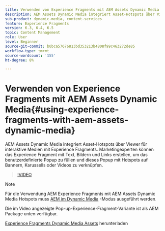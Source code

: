 ```yaml
---
title: Verwenden von Experience Fragments mit AEM Assets Dynamic Media
description: AEM Assets Dynamic Media integriert Asset-Hotspots über Viewer für interaktive Medien mit Experience Fragments. Marketingexperten können das Experience Fragment mit Text, Bildern und Links erstellen, um das benutzerdefinierte Popup zu füllen und dieses Popup mit Hotspots auf Bannern, Karussells oder Videos zu verknüpfen.
sub-product: dynamic-media, content-services
feature: Experience Fragments
version: 6.3, 6.4, 6.5
topic: Content Management
role: User
level: Beginner
source-git-commit: b0bca57676813bd353213b4808f99c463272de85
workflow-type: tm+mt
source-wordcount: '155'
ht-degree: 8%

---
```



# Verwenden von Experience Fragments mit AEM Assets Dynamic Media{#using-experience-fragments-with-aem-assets-dynamic-media}

AEM Assets Dynamic Media integriert Asset-Hotspots über Viewer für interaktive Medien mit Experience Fragments. Marketingexperten können das Experience Fragment mit Text, Bildern und Links erstellen, um das benutzerdefinierte Popup zu füllen und dieses Popup mit Hotspots auf Bannern, Karussells oder Videos zu verknüpfen.

>[!VIDEO](https://video.tv.adobe.com/v/22115/?quality=9&learn=on)

>[!NOTE]
>
>Für die Verwendung AEM Experience Fragments mit AEM Assets Dynamic Media Hotspots muss [AEM im Dynamic Media](https://docs.adobe.com/docs/de-DE/aem/6-3/administer/content/dynamic-media/config-dynamic.html) -Modus ausgeführt werden.

Die im Video angezeigte Pop-up-Experience-Fragment-Variante ist als AEM Package unten verfügbar.

[Experience Fragments Dynamic Media Assets](assets/experience-fragmentsdynamic-mediaassets-100.zip) herunterladen
